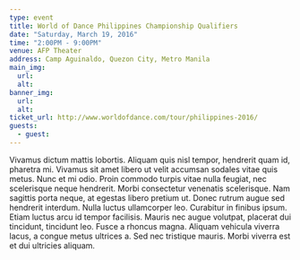 ```yaml
---
type: event
title: World of Dance Philippines Championship Qualifiers
date: "Saturday, March 19, 2016"
time: "2:00PM - 9:00PM"
venue: AFP Theater
address: Camp Aguinaldo, Quezon City, Metro Manila
main_img:
  url:
  alt:
banner_img:
  url:
  alt:
ticket_url: http://www.worldofdance.com/tour/philippines-2016/
guests:
  - guest:
---
```

Vivamus dictum mattis lobortis. Aliquam quis nisl tempor, hendrerit quam id, pharetra mi. Vivamus sit amet libero ut velit accumsan sodales vitae quis metus. Nunc et mi odio. Proin commodo turpis vitae nulla feugiat, nec scelerisque neque hendrerit. Morbi consectetur venenatis scelerisque. Nam sagittis porta neque, at egestas libero pretium ut. Donec rutrum augue sed hendrerit interdum. Nulla luctus ullamcorper leo. Curabitur in finibus ipsum. Etiam luctus arcu id tempor facilisis. Mauris nec augue volutpat, placerat dui tincidunt, tincidunt leo. Fusce a rhoncus magna. Aliquam vehicula viverra lacus, a congue metus ultrices a. Sed nec tristique mauris. Morbi viverra est et dui ultricies aliquam.

